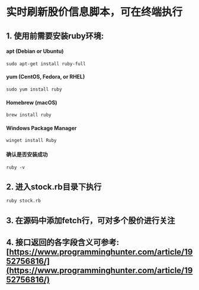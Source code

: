 # 实时刷新股价信息脚本，可在终端执行

## 1. 使用前需要安装ruby环境:

#### apt (Debian or Ubuntu)
```shell
sudo apt-get install ruby-full
```

#### yum (CentOS, Fedora, or RHEL)
```shell
sudo yum install ruby
```

#### Homebrew (macOS)
```shell
brew install ruby
```

#### Windows Package Manager
```shell
winget install Ruby
```

#### 确认是否安装成功
```shell
ruby -v
```

## 2. 进入stock.rb目录下执行
```shell
ruby stock.rb
```

## 3. 在源码中添加fetch行，可对多个股价进行关注

## 4. 接口返回的各字段含义可参考: [https://www.programminghunter.com/article/1952756816/](https://www.programminghunter.com/article/1952756816/)
